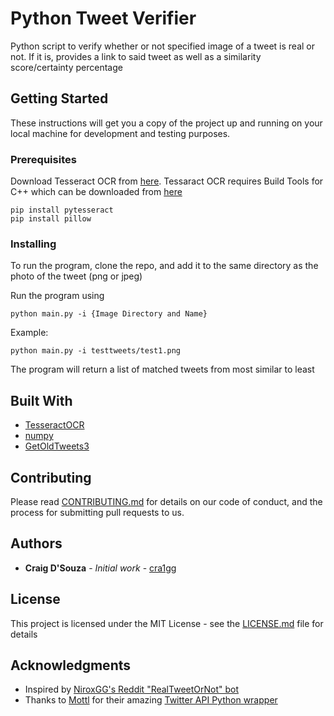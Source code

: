 # Python Tweet Verifier

Python script to verify whether or not specified image of a tweet is real or not. If it is, provides a link to said tweet as well as a similarity score/certainty percentage

## Getting Started

These instructions will get you a copy of the project up and running on your local machine for development and testing purposes. 

### Prerequisites

Download Tesseract OCR from [here](https://github.com/UB-Mannheim/tesseract/wiki). Tessaract OCR requires Build Tools for C++ which can be downloaded from [here](https://visualstudio.microsoft.com/thank-you-downloading-visual-studio/?sku=BuildTools&rel=16)

```
pip install pytesseract
pip install pillow
```

### Installing

To run the program, clone the repo, and add it to the same directory as the photo of the tweet (png or jpeg)

Run the program using 

```
python main.py -i {Image Directory and Name} 
```

Example:

```
python main.py -i testtweets/test1.png
```

The program will return a list of matched tweets from most similar to least


## Built With

* [TesseractOCR](https://github.com/tesseract-ocr/)
* [numpy](https://numpy.org/)
* [GetOldTweets3](https://github.com/Mottl/GetOldTweets3)

## Contributing

Please read [CONTRIBUTING.md](https://gist.github.com/PurpleBooth/b24679402957c63ec426) for details on our code of conduct, and the process for submitting pull requests to us.

## Authors

* **Craig D'Souza** - *Initial work* - [cra1gg](https://github.com/cra1gg)


## License

This project is licensed under the MIT License - see the [LICENSE.md](LICENSE.md) file for details

## Acknowledgments

* Inspired by [NiroxGG's Reddit "RealTweetOrNot" bot](https://github.com/giulionf/realtweetornotbot)
* Thanks to [Mottl](https://github.com/Mottl/) for their amazing [Twitter API Python wrapper](https://github.com/Mottl/GetOldTweets3) 

